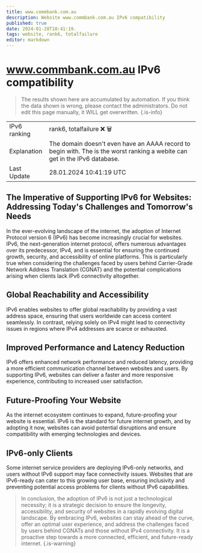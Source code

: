 ```yaml
---
title: www.commbank.com.au
description: Website www.commbank.com.au IPv6 compatibility
published: true
date: 2024-01-28T10:41:19.
tags: website, rank6, totalfailure
editor: markdown
---
```


# www.commbank.com.au IPv6 compatibility

> The results shown here are accumulated by automation. If you think the data shown is wrong, please contact the administrators. 
> Do not edit this page manually, it WILL get overwritten.
{.is-info}

|   |   |
| - | - |
| IPv6 ranking | rank6, totalfailure :x: :wastebasket: |
| Explanation | The domain doesn't even have an AAAA record to begin with. The is the worst ranking a webite can get in the IPv6 database. |
| Last Update | 28.01.2024 10:41:19 UTC |

## The Imperative of Supporting IPv6 for Websites: Addressing Today's Challenges and Tomorrow's Needs
In the ever-evolving landscape of the internet, the adoption of Internet Protocol version 6 (IPv6) has become increasingly crucial for websites. IPv6, the next-generation internet protocol, offers numerous advantages over its predecessor, IPv4, and is essential for ensuring the continued growth, security, and accessibility of online platforms. This is particularly true when considering the challenges faced by users behind Carrier-Grade Network Address Translation (CGNAT) and the potential complications arising when clients lack IPv6 connectivity altogether.

## Global Reachability and Accessibility
IPv6 enables websites to offer global reachability by providing a vast address space, ensuring that users worldwide can access content seamlessly. In contrast, relying solely on IPv4 might lead to connectivity issues in regions where IPv4 addresses are scarce or exhausted.

## Improved Performance and Latency Reduction
IPv6 offers enhanced network performance and reduced latency, providing a more efficient communication channel between websites and users. By supporting IPv6, websites can deliver a faster and more responsive experience, contributing to increased user satisfaction.

## Future-Proofing Your Website
As the internet ecosystem continues to expand, future-proofing your website is essential. IPv6 is the standard for future internet growth, and by adopting it now, websites can avoid potential disruptions and ensure compatibility with emerging technologies and devices.

## IPv6-only Clients
Some internet service providers are deploying IPv6-only networks, and users without IPv6 support may face connectivity issues. Websites that are IPv6-ready can cater to this growing user base, ensuring inclusivity and preventing potential access problems for clients without IPv6 capabilities.

> In conclusion, the adoption of IPv6 is not just a technological necessity; it is a strategic decision to ensure the longevity, accessibility, and security of websites in a rapidly evolving digital landscape. By embracing IPv6, websites can stay ahead of the curve, offer an optimal user experience, and address the challenges faced by users behind CGNATs and those without IPv4 connectivity. It is a proactive step towards a more connected, efficient, and future-ready internet.
{.is-warning}

